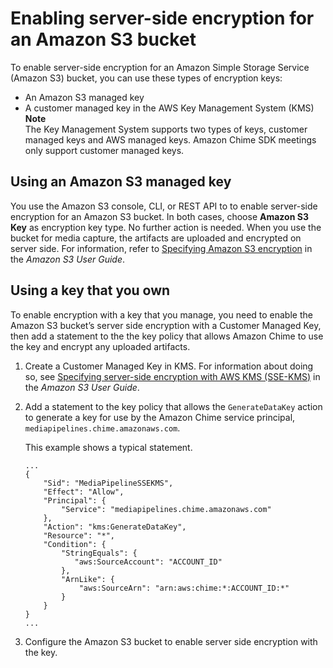 # Enabling server\-side encryption for an Amazon S3 bucket<a name="sse-kms"></a>

To enable server\-side encryption for an Amazon Simple Storage Service \(Amazon S3\) bucket, you can use these types of encryption keys:
+ An Amazon S3 managed key
+ A customer managed key in the AWS Key Management System \(KMS\)
**Note**  
The Key Management System supports two types of keys, customer managed keys and AWS managed keys\. Amazon Chime SDK meetings only support customer managed keys\. 

## Using an Amazon S3 managed key<a name="s3-keys"></a>

You use the Amazon S3 console, CLI, or REST API to to enable server\-side encryption for an Amazon S3 bucket\. In both cases, choose **Amazon S3 Key** as encryption key type\. No further action is needed\. When you use the bucket for media capture, the artifacts are uploaded and encrypted on server side\. For information, refer to [Specifying Amazon S3 encryption](https://docs.aws.amazon.com/AmazonS3/latest/userguide/specifying-s3-encryption.html) in the *Amazon S3 User Guide*\. 

## Using a key that you own<a name="customer-key"></a>

To enable encryption with a key that you manage, you need to enable the Amazon S3 bucket’s server side encryption with a Customer Managed Key, then add a statement to the the key policy that allows Amazon Chime to use the key and encrypt any uploaded artifacts\.

1. Create a Customer Managed Key in KMS\. For information about doing so, see [Specifying server\-side encryption with AWS KMS \(SSE\-KMS\)](https://docs.aws.amazon.com/AmazonS3/latest/userguide/specifying-kms-encryption.html) in the *Amazon S3 User Guide*\.

1. Add a statement to the key policy that allows the `GenerateDataKey` action to generate a key for use by the Amazon Chime service principal, `mediapipelines.chime.amazonaws.com`\.

   This example shows a typical statement\.

   ```
   ...
   {
       "Sid": "MediaPipelineSSEKMS",
       "Effect": "Allow",
       "Principal": {
           "Service": "mediapipelines.chime.amazonaws.com"
       },
       "Action": "kms:GenerateDataKey",
       "Resource": "*",
       "Condition": {
           "StringEquals": {
              "aws:SourceAccount": "ACCOUNT_ID"
           },
           "ArnLike": {
               "aws:SourceArn": "arn:aws:chime:*:ACCOUNT_ID:*"
           }
       }
   }
   ...
   ```

1. Configure the Amazon S3 bucket to enable server side encryption with the key\.